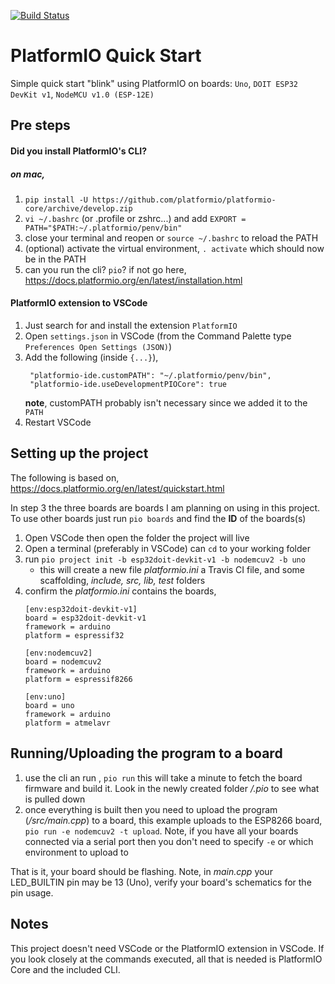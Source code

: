 [![Build Status](https://travis-ci.org/trentmillar/platformio-qs.svg)](https://travis-ci.org/trentmillar/platformio-qs)
# PlatformIO Quick Start 
Simple quick start "blink" using PlatformIO on boards: `Uno`, `DOIT ESP32 DevKit v1`, `NodeMCU v1.0 (ESP-12E)` 

## Pre steps

#### Did you install PlatformIO's CLI?

##### on mac,
1. `pip install -U https://github.com/platformio/platformio-core/archive/develop.zip`
2. `vi ~/.bashrc` (or .profile or zshrc...) and add `EXPORT = PATH="$PATH:~/.platformio/penv/bin"`
3. close your terminal and reopen or `source ~/.bashrc` to reload the PATH
4. (optional) activate the virtual environment, `. activate` which should now be in the PATH
5. can you run the cli? `pio`? if not go here, https://docs.platformio.org/en/latest/installation.html

#### PlatformIO extension to VSCode
1. Just search for and install the extension `PlatformIO`
2. Open `settings.json` in VSCode (from the Command Palette type `Preferences Open Settings (JSON)`)
3. Add the following (inside `{...}`),
   ```
    "platformio-ide.customPATH": "~/.platformio/penv/bin",
    "platformio-ide.useDevelopmentPIOCore": true
   ```
    **note**, customPATH probably isn't necessary since we added it to the `PATH` 
4. Restart VSCode

## Setting up the project

The following is based on, https://docs.platformio.org/en/latest/quickstart.html

In step 3 the three boards are boards I am planning on using in this project. To use other boards just run `pio boards` and find the **ID** of the boards(s)

1. Open VSCode then open the folder the project will live
2. Open a terminal (preferably in VSCode) can `cd` to your working folder
3. run `pio project init -b esp32doit-devkit-v1 -b nodemcuv2 -b uno`
   - this will create a new file *platformio.ini* a Travis CI file, and some scaffolding, *include, src, lib, test* folders
4. confirm the *platformio.ini* contains the boards,
    ```
    [env:esp32doit-devkit-v1]
    board = esp32doit-devkit-v1
    framework = arduino
    platform = espressif32

    [env:nodemcuv2]
    board = nodemcuv2
    framework = arduino
    platform = espressif8266

    [env:uno]
    board = uno
    framework = arduino
    platform = atmelavr
    ```

## Running/Uploading the program to a board
1. use the cli an run , `pio run` this will take a minute to fetch the board firmware and build it. Look in the newly created folder */.pio* to see what is pulled down
2. once everything is built then you need to upload the program (*/src/main.cpp*) to a board, this example uploads to the ESP8266 board, `pio run -e nodemcuv2 -t upload`. Note, if you have all your boards connected via a serial port then you don't need to specify `-e` or which environment to upload to
   
That is it, your board should be flashing. Note, in *main.cpp* your LED_BUILTIN pin may be 13 (Uno), verify your board's schematics for the pin usage.

## Notes
This project doesn't need VSCode or the PlatformIO extension in VSCode. If you look closely at the commands executed, all that is needed is PlatformIO Core and the included CLI.
